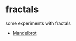 # fractals
some experiments with fractals


<ul>
<li><a href="https://github.com/mangobanaani/fractals/tree/master/mandelbrot">Mandelbrot</a></li>
</ul>

